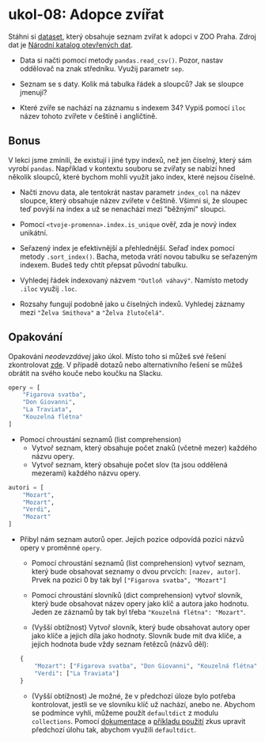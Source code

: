 # ukol-08: Adopce zvířat

Stáhni si [dataset](https://raw.githubusercontent.com/lutydlitatova/czechitas-datasets/main/datasets/adopce-zvirat.csv), který obsahuje seznam zvířat k adopci v ZOO Praha. Zdroj dat je [Národní katalog otevřených dat](https://data.gov.cz/).

* Data si načti pomocí metody `pandas.read_csv()`. Pozor, nastav oddělovač na znak středníku. Využij parametr `sep`.

* Seznam se s daty. Kolik má tabulka řádek a sloupců? Jak se sloupce jmenují?

* Které zvíře se nachází na záznamu s indexem 34? Vypiš pomocí `iloc` název tohoto zvířete v češtině i angličtině.

## Bonus

V lekci jsme zmínili, že existují i jiné typy indexů, než jen číselný, který sám vyrobí `pandas`. Například v kontextu souboru se zvířaty se nabízí hned několik sloupců, které bychom mohli využít jako index, které nejsou číselné. 

* Načti znovu data, ale tentokrát nastav parametr `index_col` na název sloupce, který obsahuje název zvířete v češtině. Všimni si, že sloupec teď povýší na index a už se nenachází mezi "běžnými" sloupci.

* Pomocí `<tvoje-promenna>.index.is_unique` ověř, zda je nový index unikátní.

* Seřazený index je efektivnější a přehlednější. Seřaď index pomocí metody `.sort_index()`. Bacha, metoda vrátí novou tabulku se seřazeným indexem. Budeš tedy chtít přepsat původní tabulku.

* Vyhledej řádek indexovaný názvem `"Outloň váhavý"`. Namísto metody `.iloc` využij `.loc`.

* Rozsahy fungují podobně jako u číselných indexů. Vyhledej záznamy mezi `"Želva Smithova"` a `"Želva žlutočelá"`.

## Opakování
Opakování *neodevzdávej* jako úkol. Místo toho si můžeš své řešení zkontrolovat [zde](../reseni-cviceni/09/reseni-opakovani.py). V případě dotazů nebo alternativního řešení se můžeš obrátit na svého kouče nebo koučku na Slacku.

```python
opery = [
    "Figarova svatba", 
    "Don Giovanni", 
    "La Traviata",
    "Kouzelná flétna"
]
```

* Pomocí chroustání seznamů (list comprehension) 
  * Vytvoř seznam, který obsahuje počet znaků (včetně mezer) každého názvu opery.
  * Vytvoř seznam, který obsahuje počet slov (ta jsou oddělená mezerami) každého názvu opery.

```python
autori = [
    "Mozart", 
    "Mozart", 
    "Verdi",
    "Mozart"
]
```

* Přibyl nám seznam autorů oper. Jejich pozice odpovídá pozici názvů opery v proměnné `opery`. 
  * Pomocí chroustání seznamů (list comprehension) vytvoř seznam, který bude obsahovat seznamy o dvou prvcích: `[nazev, autor]`. Prvek na pozici 0 by tak byl `["Figarova svatba", "Mozart"]`
  
  * Pomocí chroustání slovníků (dict comprehension) vytvoř slovník, který bude obsahovat název opery jako klíč a autora jako hodnotu. Jeden ze záznamů by tak byl třeba `"Kouzelná flétna": "Mozart"`.

  * (Vyšší obtížnost) Vytvoř slovník, který bude obsahovat autory oper jako klíče a jejich díla jako hodnoty. Slovník bude mít dva klíče, a jejich hodnota bude vždy seznam řetězců (názvů děl):
  ```python
  {
      "Mozart": ["Figarova svatba", "Don Giovanni", "Kouzelná flétna"], 
      "Verdi": ["La Traviata"]
  }
  ```
  
  * (Vyšší obtížnost) Je možné, že v předchozí úloze bylo potřeba kontrolovat, jestli se ve slovníku klíč už nachází, anebo ne. Abychom se podmínce vyhli, můžeme použít `defaultdict` z modulu `collections`. Pomocí [dokumentace](https://docs.python.org/3/library/collections.html#defaultdict-objects) a [příkladu použití](https://docs.python.org/3/library/collections.html#defaultdict-examples) zkus upravit předchozí úlohu tak, abychom využili `defaultdict`.
